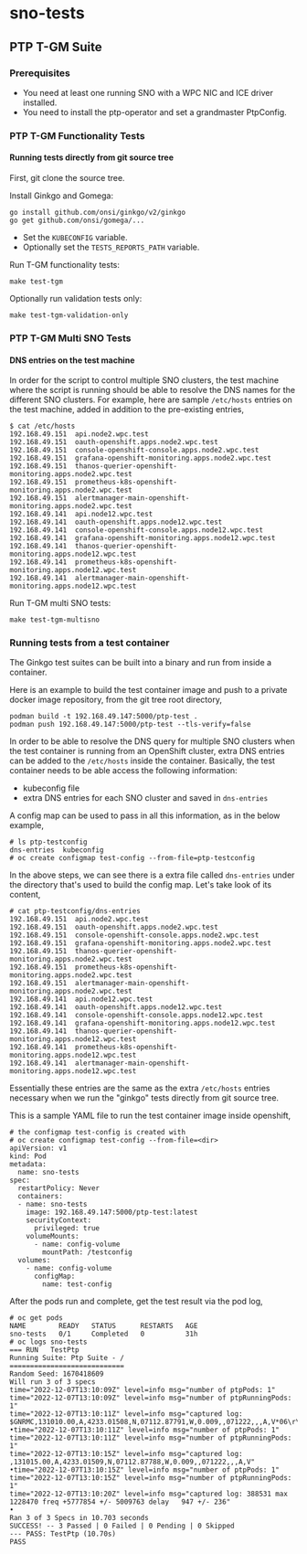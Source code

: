 # sno-tests

## PTP T-GM Suite

### Prerequisites

- You need at least one running SNO with a WPC NIC and ICE driver installed.
- You need to install the ptp-operator and set a grandmaster PtpConfig.

### PTP T-GM Functionality Tests

#### Running tests directly from git source tree

First, git clone the source tree.

Install Ginkgo and Gomega:
```
go install github.com/onsi/ginkgo/v2/ginkgo
go get github.com/onsi/gomega/...
```

- Set the `KUBECONFIG` variable.
- Optionally set the `TESTS_REPORTS_PATH` variable.

Run T-GM functionality tests:
```
make test-tgm
```

Optionally run validation tests only:
```
make test-tgm-validation-only
```

### PTP T-GM Multi SNO Tests

#### DNS entries on the test machine

In order for the script to control multiple SNO clusters, the test machine where the script is running should be able to resolve the DNS names for the different SNO clusters. For example, here are sample `/etc/hosts` entries on the test machine, added in addition to the pre-existing entries,	

```	
$ cat /etc/hosts	
192.168.49.151	api.node2.wpc.test	
192.168.49.151	oauth-openshift.apps.node2.wpc.test	
192.168.49.151	console-openshift-console.apps.node2.wpc.test	
192.168.49.151	grafana-openshift-monitoring.apps.node2.wpc.test	
192.168.49.151	thanos-querier-openshift-monitoring.apps.node2.wpc.test	
192.168.49.151	prometheus-k8s-openshift-monitoring.apps.node2.wpc.test	
192.168.49.151	alertmanager-main-openshift-monitoring.apps.node2.wpc.test	
192.168.49.141	api.node12.wpc.test	
192.168.49.141	oauth-openshift.apps.node12.wpc.test	
192.168.49.141	console-openshift-console.apps.node12.wpc.test	
192.168.49.141	grafana-openshift-monitoring.apps.node12.wpc.test	
192.168.49.141	thanos-querier-openshift-monitoring.apps.node12.wpc.test	
192.168.49.141	prometheus-k8s-openshift-monitoring.apps.node12.wpc.test	
192.168.49.141	alertmanager-main-openshift-monitoring.apps.node12.wpc.test	
```	

Run T-GM multi SNO tests:
```
make test-tgm-multisno
```

### Running tests from a test container	

The Ginkgo test suites can be built into a binary and run from inside a container.	

Here is an example to build the test container image and push to a private docker image repository, from the git tree root directory, 	
```	
podman build -t 192.168.49.147:5000/ptp-test .	
podman push 192.168.49.147:5000/ptp-test --tls-verify=false	
```	

In order to be able to resolve the DNS query for multiple SNO clusters when the test container is running from an OpenShift cluster, extra DNS entries can be added to the `/etc/hosts` inside the container. Basically, the test container needs to be able access the following information:	
* kubeconfig file
* extra DNS entries for each SNO cluster and saved in `dns-entries`	

A config map can be used to pass in all this information, as in the below example,	
```	
# ls ptp-testconfig	
dns-entries  kubeconfig
# oc create configmap test-config --from-file=ptp-testconfig	
```	

In the above steps, we can see there is a extra file called `dns-entries` under the directory that's used to build the config map. Let's take look of its content,	
```	
# cat ptp-testconfig/dns-entries	
192.168.49.151	api.node2.wpc.test	
192.168.49.151	oauth-openshift.apps.node2.wpc.test	
192.168.49.151	console-openshift-console.apps.node2.wpc.test	
192.168.49.151	grafana-openshift-monitoring.apps.node2.wpc.test	
192.168.49.151	thanos-querier-openshift-monitoring.apps.node2.wpc.test	
192.168.49.151	prometheus-k8s-openshift-monitoring.apps.node2.wpc.test	
192.168.49.151	alertmanager-main-openshift-monitoring.apps.node2.wpc.test	
192.168.49.141	api.node12.wpc.test	
192.168.49.141	oauth-openshift.apps.node12.wpc.test	
192.168.49.141	console-openshift-console.apps.node12.wpc.test	
192.168.49.141	grafana-openshift-monitoring.apps.node12.wpc.test	
192.168.49.141	thanos-querier-openshift-monitoring.apps.node12.wpc.test	
192.168.49.141	prometheus-k8s-openshift-monitoring.apps.node12.wpc.test	
192.168.49.141	alertmanager-main-openshift-monitoring.apps.node12.wpc.test	
```	

Essentially these entries are the same as the extra `/etc/hosts` entries necessary when we run the "ginkgo" tests directly from git source tree.	

This is a sample YAML file to run the test container image inside openshift,	
```	
# the configmap test-config is created with	
# oc create configmap test-config --from-file=<dir>	
apiVersion: v1 	
kind: Pod 	
metadata:	
  name: sno-tests	
spec:	
  restartPolicy: Never	
  containers:	
  - name: sno-tests 	
    image: 192.168.49.147:5000/ptp-test:latest	
    securityContext:	
      privileged: true	
    volumeMounts:	
      - name: config-volume	
        mountPath: /testconfig	
  volumes:	
    - name: config-volume	
      configMap:	
        name: test-config	
```	

After the pods run and complete, get the test result via the pod log,	
```	
# oc get pods	
NAME        READY   STATUS      RESTARTS   AGE	
sno-tests   0/1     Completed   0          31h	
# oc logs sno-tests	
=== RUN   TestPtp	
Running Suite: Ptp Suite - /	
============================	
Random Seed: 1670418609	
Will run 3 of 3 specs	
time="2022-12-07T13:10:09Z" level=info msg="number of ptpPods: 1"	
time="2022-12-07T13:10:09Z" level=info msg="number of ptpRunningPods: 1"	
time="2022-12-07T13:10:11Z" level=info msg="captured log: $GNRMC,131010.00,A,4233.01508,N,07112.87791,W,0.009,,071222,,,A,V*06\r\r\n$GNGGA,131010.00,4233.01508,N,07112.87791,W,1,07,1.18,57.3,M,-33.0,M,,*4E\r\r\n$GNGGA,131011.00,4233.01509,N,07112.87791,W,1,07,1.18,57.3,M,-33.0,M,,*4E\r\r\n"	
•time="2022-12-07T13:10:11Z" level=info msg="number of ptpPods: 1"	
time="2022-12-07T13:10:11Z" level=info msg="number of ptpRunningPods: 1"	
time="2022-12-07T13:10:15Z" level=info msg="captured log: ,131015.00,A,4233.01509,N,07112.87788,W,0.009,,071222,,,A,V"	
•time="2022-12-07T13:10:15Z" level=info msg="number of ptpPods: 1"	
time="2022-12-07T13:10:15Z" level=info msg="number of ptpRunningPods: 1"	
time="2022-12-07T13:10:20Z" level=info msg="captured log: 388531 max 1228470 freq +5777854 +/- 5009763 delay   947 +/- 236"	
•	
Ran 3 of 3 Specs in 10.703 seconds	
SUCCESS! -- 3 Passed | 0 Failed | 0 Pending | 0 Skipped	
--- PASS: TestPtp (10.70s)	
PASS	
```
